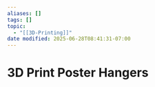 ```yaml
---
aliases: []
tags: []
topic:
  - "[[3D-Printing]]"
date modified: 2025-06-28T08:41:31-07:00
---
```


# 3D Print Poster Hangers
